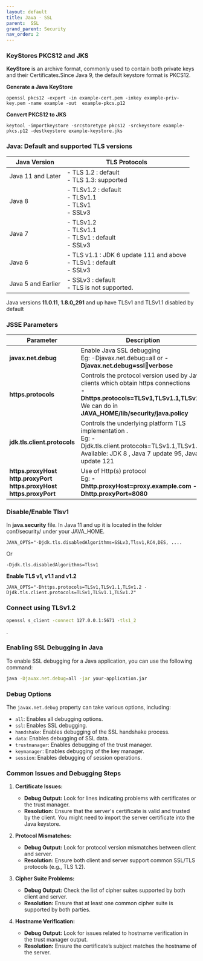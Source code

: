 ```yaml
---
layout: default
title: Java - SSL
parent:  SSL
grand_parent: Security
nav_order: 2
---
```


### KeyStores PKCS12 and JKS 
**KeyStore** is an archive format, commonly used to contain both private keys and their Certificates.Since Java 9, the default keystore format is PKCS12. 

**Generate a Java KeyStore**

    openssl pkcs12 -export -in example-cert.pem -inkey example-priv-key.pem -name example -out  example-pkcs.p12 

**Convert PKCS12 to JKS**

	keytool -importkeystore -srcstoretype pkcs12 -srckeystore example-pkcs.p12 -destkeystore example-keystore.jks


### Java: Default and supported TLS versions

| Java Version                                       | TLS Protocols                              | 
| -------------------------------------------------- | ----------------------------------------- |
| Java 11 and Later                                  | - TLS 1.2 : default <br>- TLS 1.3: supported                        |
| Java 8                                             | - TLSv1.2 : default<br>- TLSv1.1<br>- TLSv1<br>- SSLv3                         |
| Java 7                                             | - TLSv1.2<br>- TLSv1.1<br>- TLSv1 : default<br>- SSLv3              |
| Java 6                                             | - TLS v1.1 : JDK 6 update 111 and above<br>- TLSv1 : default<br>- SSLv3 |
| Java 5 and Earlier                                 | - SSLv3 : default <br>- TLS is not supported.|

Java versions **11.0.11**, **1.8.0_291** and up have TLSv1 and TLSv1.1 disabled by default


### JSSE Parameters

| Parameter                | Description                                                                                       |
| ------------------------ | ------------------------------------------------------------------------------------------------- |
| **javax.net.debug**          | Enable Java SSL debugging<br>Eg: -Djavax.net.debug=all or  **-Djavax.net.debug=ssl:handshake:verbose**|
| **https.protocols**          | Controls the protocol version used by Java clients which obtain https connections<br> **-Dhttps.protocols=TLSv1,TLSv1.1,TLSv1.2** <br> We can do in **JAVA_HOME/lib/security/java.policy**|
| **jdk.tls.client.protocols** | Controls the underlying platform TLS implementation .<br> Eg: -Djdk.tls.client.protocols=TLSv1.1,TLSv1.2<br> Available: JDK 8 , Java 7 update 95, Java 6 update 121|
| **https.proxyHost<br>http.proxyPort<br>https.proxyHost<br>https.proxyPort**| Use of Http(s) protocol<br> Eg: **-Dhttp.proxyHost=proxy.example.com -Dhttp.proxyPort=8080**|


### Disable/Enable Tlsv1 


In **java.security** file. In Java 11 and up it is located in the folder conf/security/ under your JAVA_HOME.

~~~
JAVA_OPTS="-Djdk.tls.disabledAlgorithms=SSLv3,Tlsv1,RC4,DES, ....
~~~

Or 

~~~
-Djdk.tls.disabledAlgorithms=Tlsv1
~~~ 


**Enable TLS v1, v1.1 and v1.2**

~~~
JAVA_OPTS="-Dhttps.protocols=TLSv1,TLSv1.1,TLSv1.2 -Djdk.tls.client.protocols=TLSv1,TLSv1.1,TLSv1.2"
~~~~

### Connect using TLSv1.2

```sh
openssl s_client -connect 127.0.0.1:5671 -tls1_2
```
.



### Enabling SSL Debugging in Java

To enable SSL debugging for a Java application, you can use the following command:

```sh
java -Djavax.net.debug=all -jar your-application.jar
```

### Debug Options

The `javax.net.debug` property can take various options, including:

- `all`: Enables all debugging options.
- `ssl`: Enables SSL debugging.
- `handshake`: Enables debugging of the SSL handshake process.
- `data`: Enables debugging of SSL data.
- `trustmanager`: Enables debugging of the trust manager.
- `keymanager`: Enables debugging of the key manager.
- `session`: Enables debugging of session operations.

### Common Issues and Debugging Steps

1. **Certificate Issues:**
   - **Debug Output:** Look for lines indicating problems with certificates or the trust manager.
   - **Resolution:** Ensure that the server's certificate is valid and trusted by the client. You might need to import the server certificate into the Java keystore.

2. **Protocol Mismatches:**
   - **Debug Output:** Look for protocol version mismatches between client and server.
   - **Resolution:** Ensure both client and server support common SSL/TLS protocols (e.g., TLS 1.2).

3. **Cipher Suite Problems:**
   - **Debug Output:** Check the list of cipher suites supported by both client and server.
   - **Resolution:** Ensure that at least one common cipher suite is supported by both parties.

4. **Hostname Verification:**
   - **Debug Output:** Look for issues related to hostname verification in the trust manager output.
   - **Resolution:** Ensure the certificate’s subject matches the hostname of the server.


